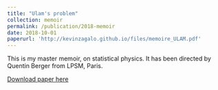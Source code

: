 ```yaml
---
title: "Ulam's problem"
collection: memoir
permalink: /publication/2018-memoir
date: 2018-10-01
paperurl: 'http://kevinzagalo.github.io/files/memoire_ULAM.pdf'
---
```

This is my master memoir, on statistical physics. It has been directed by Quentin Berger from LPSM, Paris.

[Download paper here](http://kevinzagalo.github.io/files/memoire_ULAM.pdf)
